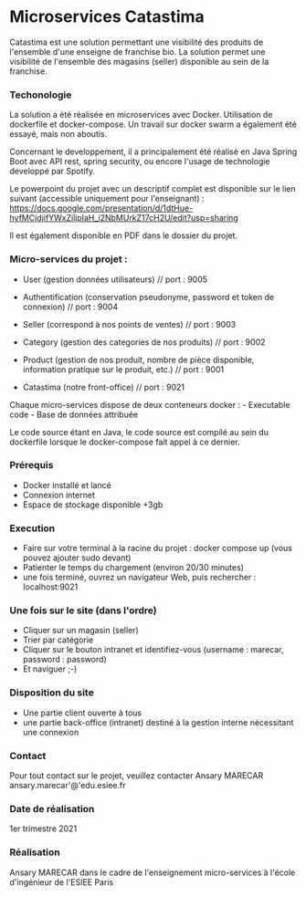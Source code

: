 # Microservices Catastima
Catastima est une solution permettant une visibilité des produits de l'ensemble d'une enseigne de franchise bio.
La solution permet une visibilité de l'ensemble des magasins (seller) disponible au sein de la franchise.

### Techonologie
La solution a été réalisée en microservices avec Docker. 
Utilisation de dockerfile et docker-compose. 
Un travail sur docker swarm a également été essayé, mais non aboutis.

Concernant le developpement, il a principalement été réalisé en Java Spring Boot avec API rest, spring security, ou encore l'usage de technologie developpé par Spotify.

Le powerpoint du projet avec un descriptif complet est disponible sur le lien suivant (accessible uniquement pour l'enseignant) :
https://docs.google.com/presentation/d/1dtHue-hyfMCjdjifYWxZiljplaH_i2NbMUrkZ17cH2U/edit?usp=sharing

Il est également disponible en PDF dans le dossier du projet.

### Micro-services du projet :
- User (gestion données utilisateurs) // port : 9005
- Authentification (conservation pseudonyme, password et token de connexion) // port : 9004
- Seller (correspond à nos points de ventes) // port : 9003
- Category (gestion des categories de nos produits) // port : 9002
- Product (gestion de nos produit, nombre de pièce disponible, information pratique sur le produit, etc.) // port : 9001

- Catastima (notre front-office) // port : 9021

Chaque micro-services dispose de deux conteneurs docker :
	- Executable code
	- Base de données attribuée
	
Le code source étant en Java, le code source est compilé au sein du dockerfile lorsque le docker-compose fait appel à ce dernier.


### Prérequis
- Docker installé et lancé
- Connexion internet
- Espace de stockage disponible +3gb

### Execution
- Faire sur votre terminal à la racine du projet : docker compose up (vous pouvez ajouter sudo devant)
- Patienter le temps du chargement (environ 20/30 minutes)
- une fois terminé, ouvrez un navigateur Web, puis rechercher : localhost:9021

### Une fois sur le site (dans l'ordre)
- Cliquer sur un magasin (seller)
- Trier par catégorie
- Cliquer sur le bouton intranet et identifiez-vous (username : marecar, password : password)
- Et naviguer ;-)

### Disposition du site
- Une partie client ouverte à tous
- une partie back-office (intranet) destiné à la gestion interne nécessitant une connexion

### Contact
Pour tout contact sur le projet, veuillez contacter Ansary MARECAR ansary.marecar'@'edu.esiee.fr

### Date de réalisation
1er trimestre 2021

### Réalisation
Ansary MARECAR dans le cadre de l'enseignement micro-services à l'école d'ingénieur de l'ESIEE Paris